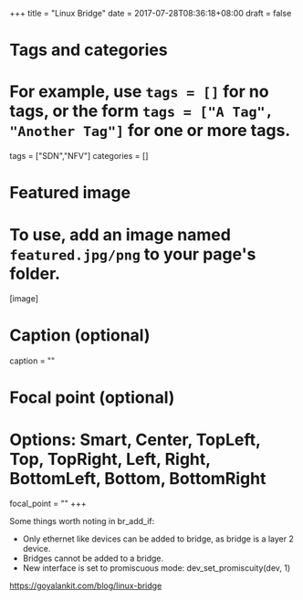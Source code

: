+++
title = "Linux Bridge"
date = 2017-07-28T08:36:18+08:00
draft = false

# Tags and categories
# For example, use `tags = []` for no tags, or the form `tags = ["A Tag", "Another Tag"]` for one or more tags.
tags = ["SDN","NFV"]
categories = []

# Featured image
# To use, add an image named `featured.jpg/png` to your page's folder. 
[image]
  # Caption (optional)
  caption = ""

  # Focal point (optional)
  # Options: Smart, Center, TopLeft, Top, TopRight, Left, Right, BottomLeft, Bottom, BottomRight
  focal_point = ""
+++



Some things worth noting in br_add_if:

- Only ethernet like devices can be added to bridge, as bridge is a layer 2 device.
- Bridges cannot be added to a bridge.
- New interface is set to promiscuous mode: dev_set_promiscuity(dev, 1)

https://goyalankit.com/blog/linux-bridge